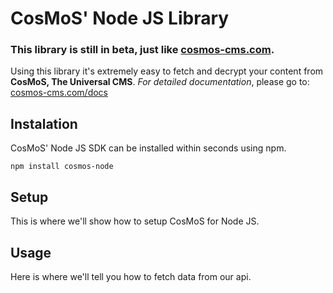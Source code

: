 # CosMoS' Node JS Library
### **This library is still in beta, just like [cosmos-cms.com](https://cosmos-cms.com).**
Using this library it's extremely easy to fetch and decrypt your content from **CosMoS, The Universal CMS**.
*For detailed documentation*, please go to: [cosmos-cms.com/docs](https://cosmos-cms.com/docs)


## Instalation
CosMoS' Node JS SDK can be installed within seconds using npm.
```
npm install cosmos-node
```

## Setup
This is where we'll show how to setup CosMoS for Node JS.

## Usage
Here is where we'll tell you how to fetch data from our api.
